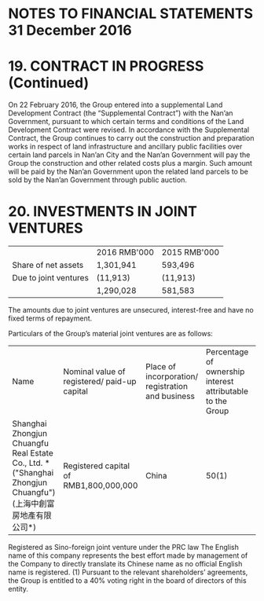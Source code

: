 # NOTES TO FINANCIAL STATEMENTS 31 December 2016  

# 19. CONTRACT IN PROGRESS (Continued)  

On 22 February 2016, the Group entered into a supplemental Land Development Contract (the “Supplemental Contract”) with the Nan’an Government, pursuant to which certain terms and conditions of the Land Development Contract were revised. In accordance with the Supplemental Contract, the Group continues to carry out the construction and preparation works in respect of land infrastructure and ancillary public facilities over certain land parcels in Nan’an City and the Nan’an Government will pay the Group the construction and other related costs plus a margin. Such amount will be paid by the Nan’an Government upon the related land parcels to be sold by the Nan’an Government through public auction.  

# 20. INVESTMENTS IN JOINT VENTURES  

<html><body><table><tr><td></td><td>2016 RMB'000</td><td>2015 RMB'000</td></tr><tr><td>Share of net assets</td><td>1,301,941</td><td>593,496</td></tr><tr><td>Due to joint ventures</td><td>(11,913)</td><td>(11,913)</td></tr><tr><td></td><td>1,290,028</td><td>581,583</td></tr></table></body></html>  

The amounts due to joint ventures are unsecured, interest-free and have no fixed terms of repayment.  

Particulars of the Group’s material joint ventures are as follows:  

<html><body><table><tr><td>Name</td><td>Nominal value of registered/ paid-up capital</td><td>Place of incorporation/ registration and business</td><td>Percentage of ownership interest attributable to the Group</td><td>Principal activities</td></tr><tr><td>Shanghai Zhongjun Chuangfu Real Estate Co., Ltd. * ("Shanghai Zhongjun Chuangfu") (上海中創富房地產有限公司*)</td><td>Registered capital of RMB1,800,000,000</td><td>China</td><td>50(1)</td><td>Property development and property investment</td></tr></table></body></html>

Registered as Sino-foreign joint venture under the PRC law The English name of this company represents the best effort made by management of the Company to directly translate its Chinese name as no official English name is registered. (1) Pursuant to the relevant shareholders’ agreements, the Group is entitled to a $40 \%$ voting right in the board of directors of this entity.  